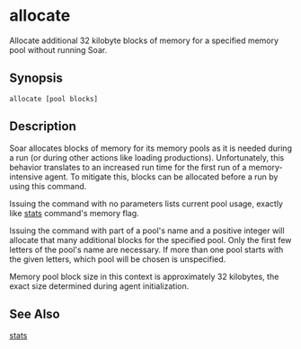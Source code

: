 # allocate #

Allocate additional 32 kilobyte blocks of memory for a specified memory pool without running Soar.

## Synopsis ##

```
allocate [pool blocks]
```

## Description ##

Soar allocates blocks of memory for its memory pools as it is needed during a
run (or during other actions like loading productions). Unfortunately, this
behavior translates to an increased run time for the first run of a
memory-intensive agent. To mitigate this, blocks can be allocated before a run
by using this command.

Issuing the command with no parameters lists current pool usage, exactly like
[stats](cmd_stats.md) command's memory flag.

Issuing the command with part of a pool's name and a positive integer will
allocate that many additional blocks for the specified pool. Only the first few
letters of the pool's name are necessary. If more than one pool starts with the
given letters, which pool will be chosen is unspecified.

Memory pool block size in this context is approximately 32 kilobytes, the exact
size determined during agent initialization.

## See Also ##

[stats](cmd_stats.md)

